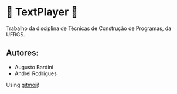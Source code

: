 # :speech_balloon: TextPlayer :construction:

Trabalho da disciplina de Técnicas de Construção de Programas, da UFRGS.

## Autores: 

- Augusto Bardini
- Andrei Rodrigues

Using [gitmoji](https://gitmoji.carloscuesta.me/)!
